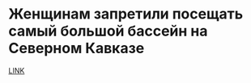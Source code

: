 # Женщинам запретили посещать самый большой бассейн на Северном Кавказе



[LINK](https://varlamov.ru/3758986.html)